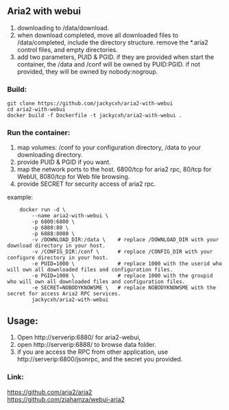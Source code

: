 Aria2 with webui
---
1. downloading to /data/download. 
2. when download completed, move all downloaded files to /data/completed, include the directory structure. remove the *.aria2 control files, and empty directories.
3. add two parameters, PUID & PGID. if they are provided when start the container, the /data and /conf will be owned by PUID:PGID. if not provided, they will be owned by nobody:nogroup.

### Build:
```
git clone https://github.com/jackycxh/aria2-with-webui
cd aria2-with-webui
docker build -f Dockerfile -t jackycxh/aria2-with-webui .
```

### Run the container:

1. map volumes: /conf to your configuration directory, /data to your downloading directory.
2. provide PUID & PGID if you want.
3. map the network ports to the host. 6800/tcp for aria2 rpc, 80/tcp for WebUI, 8080/tcp for Web file browsing.
4. provide SECRET for security access of aria2 rpc.

example: 
```
    docker run -d \
        --name aria2-with-webui \
        -p 6800:6800 \
        -p 6880:80 \
        -p 6888:8080 \
        -v /DOWNLOAD_DIR:/data \    # replace /DOWNLOAD_DIR with your download directory in your host.
        -v /CONFIG_DIR:/conf \      # replace /CONFIG_DIR with your configure directory in your host.
        -e PUID=1000 \              # replace 1000 with the userid who will own all downloaded files and configuration files.
        -e PGID=1000 \              # replace 1000 with the groupid who will own all downloaded files and configuration files.
        -e SECRET=NOBODYKNOWSME \   # replace NOBODYKNOWSME with the secret for access Aria2 RPC services.
        jackycxh/aria2-with-webui
```

## Usage:
1. Open http://serverip:6880/ for aria2-webui, 
2. open http://serverip:6888/ to browse data folder. 
3. if you are access the RPC from other application, use http://serverip:6800/jsonrpc, and the secret you provided.

### Link:  
https://github.com/aria2/aria2  
https://github.com/ziahamza/webui-aria2  

